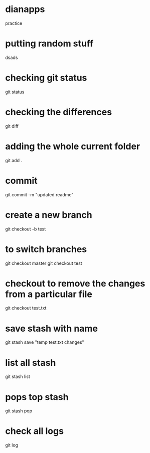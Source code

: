 # dianapps
practice

# putting random stuff
dsads
# checking git status
git status
# checking the differences
git diff
# adding the whole current folder
git add .
# commit
git commit -m "updated readme"

# create a new branch
git checkout -b test

# to switch branches
git checkout master
git checkout test



# checkout to remove the changes from a particular file
git checkout test.txt

# save stash with name
git stash save "temp test.txt changes"

# list all stash
git stash list

# pops top stash
git stash pop

# check all logs
git log

